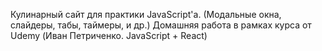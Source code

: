 Кулинарный сайт для практики JavaScript'а. (Модальные окна, слайдеры, табы, таймеры, и др.)
Домашняя работа в рамках курса от Udemy (Иван Петриченко. JavaScript + React)
